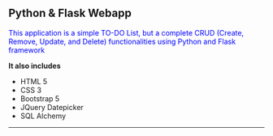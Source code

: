 ## Python & Flask Webapp

<div>
  <span style="color: blue;">
    This application is a simple TO-DO List, but a complete CRUD (Create, Remove, Update, and Delete) functionalities using Python and Flask framework
  </span>

  <b>It also includes</b>
  <ul>
    <li>HTML 5</li>
    <li>CSS 3</li>
    <li>Bootstrap 5</li>
    <li>JQuery Datepicker</li>
    <li>SQL Alchemy</li>
  </ul>

  <hr />
</div>
